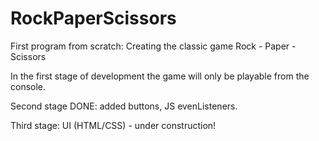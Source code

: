 # RockPaperScissors

First program from scratch:
Creating the classic game Rock - Paper - Scissors

In the first stage of development the game will only be playable from the console.

Second stage DONE: added buttons, JS evenListeners.

Third stage: UI (HTML/CSS) - under construction!